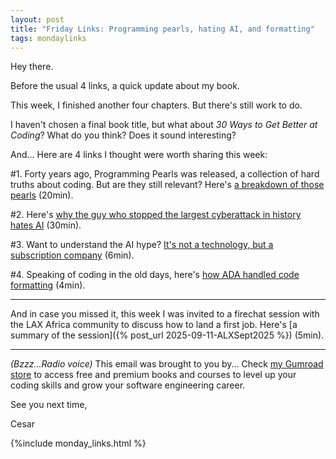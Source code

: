 ```yaml
---
layout: post
title: "Friday Links: Programming pearls, hating AI, and formatting"
tags: mondaylinks
---
```


Hey there.

Before the usual 4 links, a quick update about my book.

This week, I finished another four chapters. But there's still work to do.

I haven't chosen a final book title, but what about _30 Ways to Get Better at Coding_? What do you think? Does it sound interesting?

And... Here are 4 links I thought were worth sharing this week:

#1. Forty years ago, Programming Pearls was released, a collection of hard truths about coding. But are they still relevant? Here's [a breakdown of those pearls](https://shkspr.mobi/blog/2025/09/40-years-later-are-bentleys-programming-pearls-still-relevant/) (20min).

#2. Here's [why the guy who stopped the largest cyberattack in history hates AI](https://malwaretech.com/2025/08/every-reason-why-i-hate-ai.html) (30min).

#3. Want to understand the AI hype? [It's not a technology, but a subscription company](https://idiallo.com/blog/ai-is-a-subscription-company) (6min).

#4. Speaking of coding in the old days, here's [how ADA handled code formatting](https://maxleiter.com/blog/formatting) (4min).

***

And in case you missed it, this week I was invited to a firechat session with the LAX Africa community to discuss how to land a first job. Here's [a summary of the session]({% post_url 2025-09-11-ALXSept2025 %}) (5min).

***

_(Bzzz...Radio voice)_ This email was brought to you by... Check [my Gumroad store](https://imcsarag.gumroad.com/) to access free and premium books and courses to level up your coding skills and grow your software engineering career.

See you next time,

Cesar

{%include monday_links.html %}
